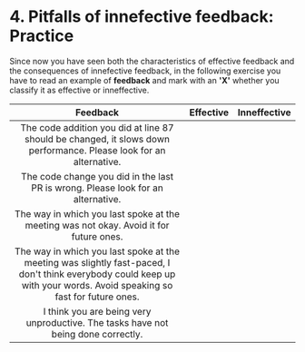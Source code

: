 # 4. Pitfalls of innefective feedback: Practice

Since now you have seen both the characteristics of effective feedback and the consequences of innefective feedback, in the following exercise you have to read an example of **feedback** and mark with an **'X'** whether you classify it as effective or inneffective. 

|     Feedback      | Effective   | Inneffective  |
|:-----------------:|:------------|:--------------|
|  The code addition you did at line 87 should be changed, it slows down performance. Please look for an alternative. |    |    |
|  The code change you did in the last PR is wrong. Please look for an alternative. |    |    |
|  The way in which you last spoke at the meeting was not okay. Avoid it for future ones. |    |    |
|  The way in which you last spoke at the meeting was slightly fast-paced, I don't think everybody could keep up with your words. Avoid speaking so fast for future ones.  |    |    |
|  I think you are being very unproductive. The tasks have not being done correctly. |    |    |
